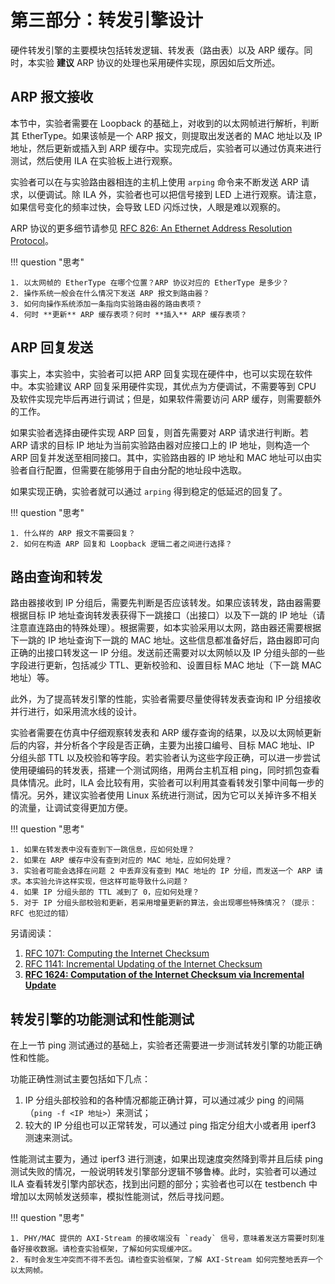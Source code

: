 # 第三部分：转发引擎设计

硬件转发引擎的主要模块包括转发逻辑、转发表（路由表）以及 ARP 缓存。同时，本实验 **建议** ARP 协议的处理也采用硬件实现，原因如后文所述。

## ARP 报文接收

本节中，实验者需要在 Loopback 的基础上，对收到的以太网帧进行解析，判断其 EtherType。如果该帧是一个 ARP 报文，则提取出发送者的 MAC 地址以及 IP 地址，然后更新或插入到 ARP 缓存中。实现完成后，实验者可以通过仿真来进行测试，然后使用 ILA 在实验板上进行观察。

实验者可以在与实验路由器相连的主机上使用 `arping` 命令来不断发送 ARP 请求，以便调试。除 ILA 外，实验者也可以把信号接到 LED 上进行观察。请注意，如果信号变化的频率过快，会导致 LED 闪烁过快，人眼是难以观察的。

ARP 协议的更多细节请参见 [RFC 826: An Ethernet Address Resolution Protocol](https://tools.ietf.org/html/rfc826)。

!!! question "思考"

    1. 以太网帧的 EtherType 在哪个位置？ARP 协议对应的 EtherType 是多少？
    2. 操作系统一般会在什么情况下发送 ARP 报文到路由器？
    3. 如何向操作系统添加一条指向实验路由器的路由表项？
    4. 何时 **更新** ARP 缓存表项？何时 **插入** ARP 缓存表项？

## ARP 回复发送

事实上，本实验中，实验者可以把 ARP 回复实现在硬件中，也可以实现在软件中。本实验建议 ARP 回复采用硬件实现，其优点为方便调试，不需要等到 CPU 及软件实现完毕后再进行调试；但是，如果软件需要访问 ARP 缓存，则需要额外的工作。

如果实验者选择由硬件实现 ARP 回复，则首先需要对 ARP 请求进行判断。若 ARP 请求的目标 IP 地址为当前实验路由器对应接口上的 IP 地址，则构造一个 ARP 回复并发送至相同接口。其中，实验路由器的 IP 地址和 MAC 地址可以由实验者自行配置，但需要在能够用于自由分配的地址段中选取。

如果实现正确，实验者就可以通过 `arping` 得到稳定的低延迟的回复了。

!!! question "思考"

    1. 什么样的 ARP 报文不需要回复？
    2. 如何在构造 ARP 回复和 Loopback 逻辑二者之间进行选择？

## 路由查询和转发

路由器接收到 IP 分组后，需要先判断是否应该转发。如果应该转发，路由器需要根据目标 IP 地址查询转发表获得下一跳接口（出接口）以及下一跳的 IP 地址（请注意直连路由的特殊处理）。根据需要，如本实验采用以太网，路由器还需要根据下一跳的 IP 地址查询下一跳的 MAC 地址。这些信息都准备好后，路由器即可向正确的出接口转发这一 IP 分组。发送前还需要对以太网帧以及 IP 分组头部的一些字段进行更新，包括减少 TTL、更新校验和、设置目标 MAC 地址（下一跳 MAC 地址）等。

此外，为了提高转发引擎的性能，实验者需要尽量使得转发表查询和 IP 分组接收并行进行，如采用流水线的设计。

实验者需要在仿真中仔细观察转发表和 ARP 缓存查询的结果，以及以太网帧更新后的内容，并分析各个字段是否正确，主要为出接口编号、目标 MAC 地址、IP 分组头部 TTL 以及校验和等字段。若实验者认为这些字段正确，可以进一步尝试使用硬编码的转发表，搭建一个测试网络，用两台主机互相 ping，同时抓包查看具体情况。此时，ILA 会比较有用，实验者可以利用其查看转发引擎中间每一步的情况。另外，建议实验者使用 Linux 系统进行测试，因为它可以关掉许多不相关的流量，让调试变得更加方便。

!!! question "思考"

    1. 如果在转发表中没有查到下一跳信息，应如何处理？
    2. 如果在 ARP 缓存中没有查到对应的 MAC 地址，应如何处理？
    3. 实验者可能会选择在问题 2 中丢弃没有查到 MAC 地址的 IP 分组，而发送一个 ARP 请求。本实验允许这样实现，但这样可能导致什么问题？
    4. 如果 IP 分组头部的 TTL 减到了 0，应如何处理？
    5. 对于 IP 分组头部校验和更新，若采用增量更新的算法，会出现哪些特殊情况？（提示：RFC 也犯过的错）

另请阅读：

1. [RFC 1071: Computing the Internet Checksum](https://tools.ietf.org/html/rfc1071)
2. [RFC 1141: Incremental Updating of the Internet Checksum](https://tools.ietf.org/html/rfc1141)
3. [**RFC 1624: Computation of the Internet Checksum via Incremental Update**](https://tools.ietf.org/html/rfc1624)

## 转发引擎的功能测试和性能测试

在上一节 ping 测试通过的基础上，实验者还需要进一步测试转发引擎的功能正确性和性能。

功能正确性测试主要包括如下几点：

1. IP 分组头部校验和的各种情况都能正确计算，可以通过减少 ping 的间隔（`ping -f <IP 地址>`）来测试；
2. 较大的 IP 分组也可以正常转发，可以通过 ping 指定分组大小或者用 iperf3 测速来测试。

性能测试主要为，通过 iperf3 进行测速，如果出现速度突然降到零并且后续 ping 测试失败的情况，一般说明转发引擎部分逻辑不够鲁棒。此时，实验者可以通过 ILA 查看转发引擎内部状态，找到出问题的部分；实验者也可以在 testbench 中增加以太网帧发送频率，模拟性能测试，然后寻找问题。

!!! question "思考"

    1. PHY/MAC 提供的 AXI-Stream 的接收端没有 `ready` 信号，意味着发送方需要时刻准备好接收数据。请检查实验框架，了解如何实现缓冲区。
    2. 有时会发生冲突而不得不丢包。请检查实验框架，了解 AXI-Stream 如何完整地丢弃一个以太网帧。

